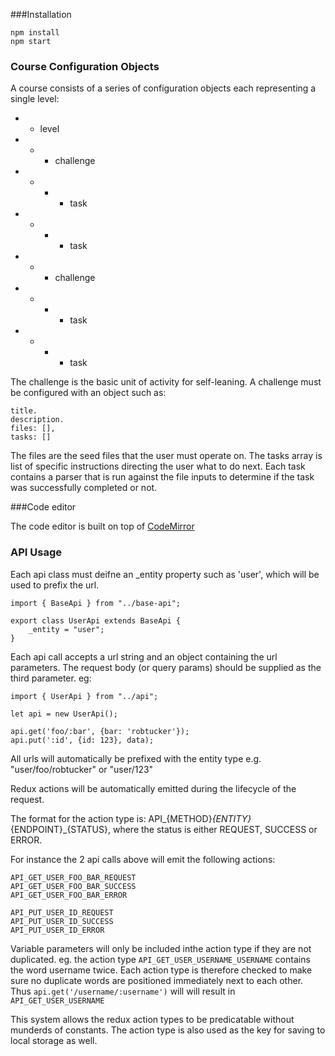 ###Installation

```
npm install
npm start
```


### Course Configuration Objects

A course consists of a series of configuration objects each representing a single level:

- - level
- - - challenge
- - - - task
- - - - task
- - - challenge
- - - - task
- - - - task

The challenge is the basic unit of activity for self-leaning. A challenge must be configured with an object such as:

```
title.
description.
files: [],
tasks: []
```

The files are the seed files that the user must operate on. The tasks array is list of specific instructions 
directing the user what to do next. Each task contains a parser that is run against the file inputs to determine 
if the task was successfully completed or not. 

###Code editor

The code editor is built on top of [CodeMirror](https://codemirror.net)

### API Usage

Each api class must deifne an _entity property such as 'user', which will be used to prefix the url.

```
import { BaseApi } from "../base-api";

export class UserApi extends BaseApi {
    _entity = "user";
}
```

Each api call accepts a url string and an object containing the url parameters.
The request body (or query params) should be supplied as the third parameter. eg:

```
import { UserApi } from "../api";

let api = new UserApi();

api.get('foo/:bar', {bar: 'robtucker'});
api.put(':id', {id: 123}, data);

```

All urls will automatically be prefixed with the entity type e.g. "user/foo/robtucker" or "user/123"

Redux actions will be automatically emitted during the lifecycle of the request.

The format for the action type is: API_{METHOD}_{ENTITY}_{ENDPOINT}_{STATUS}, 
where the status is either REQUEST, SUCCESS or ERROR.

For instance the 2 api calls above will emit the following actions:

```
API_GET_USER_FOO_BAR_REQUEST
API_GET_USER_FOO_BAR_SUCCESS
API_GET_USER_FOO_BAR_ERROR

API_PUT_USER_ID_REQUEST
API_PUT_USER_ID_SUCCESS
API_PUT_USER_ID_ERROR
```

Variable parameters will only be included inthe action type if they are not duplicated.
eg. the action type `API_GET_USER_USERNAME_USERNAME` contains the word username twice.
Each action type is therefore checked to make sure no duplicate words are positioned immediately next to each other.
Thus `api.get('/username/:username')` will will result in `API_GET_USER_USERNAME`

This system allows the redux action types to be predicatable without munderds of constants.
The action type is also used as the key for saving to local storage as well.







